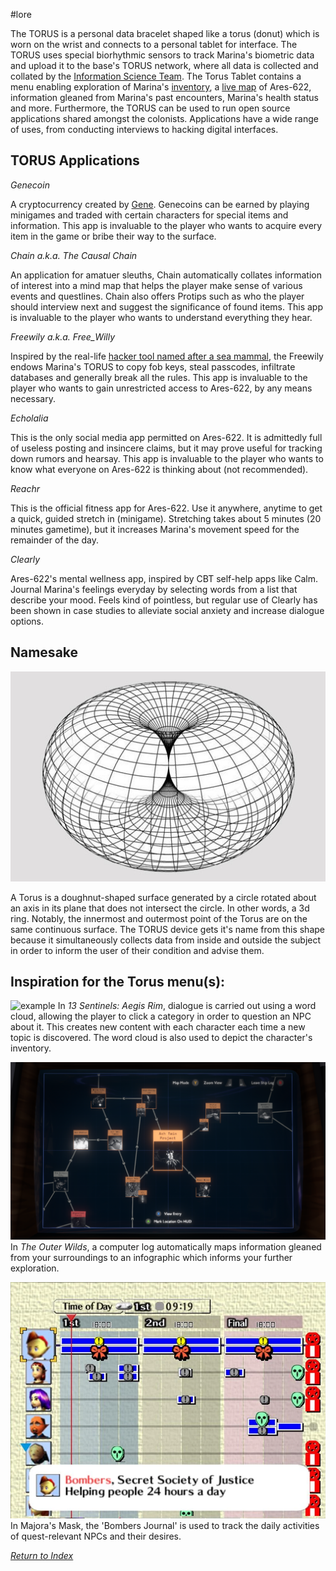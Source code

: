 #lore 

The TORUS is a personal data bracelet shaped like a torus (donut) which is worn on the wrist and connects to a personal tablet for interface. The TORUS uses special biorhythmic sensors to track Marina's biometric data and upload it to the base's TORUS network, where all data is collected and collated by the [Information Science Team](InfoDept.md). The Torus Tablet contains a menu enabling exploration of Marina's [inventory](Inventory.md), a [live map](LiveMap.md) of Ares-622, information gleaned from Marina's past encounters, Marina's health status and more. Furthermore, the TORUS can be used to run open source applications shared amongst the colonists. Applications have a wide range of uses, from conducting interviews to hacking digital interfaces.

## TORUS Applications

*Genecoin*

  A cryptocurrency created by [Gene](Gene.md). Genecoins can be earned by playing minigames and traded with certain characters for special items and information. This app is invaluable to the player who wants to acquire every item in the game or bribe their way to the surface.

*Chain a.k.a. The Causal Chain*

  An application for amatuer sleuths, Chain automatically collates information of interest into a mind map that helps the player make sense of various events and questlines. Chain also offers Protips such as who the player should interview next and suggest the significance of found items. This app is invaluable to the player who wants to understand everything they hear.

*Freewily a.k.a. Free_Willy*

  Inspired by the real-life [hacker tool named after a sea mammal](https://flipperzero.one/), the Freewily endows Marina's TORUS to copy fob keys, steal passcodes, infiltrate databases and generally break all the rules. This app is invaluable to the player who wants to gain unrestricted access to Ares-622, by any means necessary.

*Echolalia*

  This is the only social media app permitted on Ares-622. It is admittedly full of useless posting and insincere claims, but it may prove useful for tracking down rumors and hearsay. This app is invaluable to the player who wants to know what everyone on Ares-622 is thinking about (not recommended).

*Reachr*

  This is the official fitness app for Ares-622. Use it anywhere, anytime to get a quick, guided stretch in (minigame). Stretching takes about 5 minutes (20 minutes gametime), but it increases Marina's movement speed for the remainder of the day.

*Clearly*

  Ares-622's mental wellness app, inspired by CBT self-help apps like Calm. Journal Marina's feelings everyday by selecting words from a list that describe your mood. Feels kind of pointless, but regular use of Clearly has been shown in case studies to alleviate social anxiety and increase dialogue options.


## Namesake
![A Torus](Torus-Featured.jpg)

A Torus is a doughnut-shaped surface generated by a circle rotated about an axis in its plane that does not intersect the circle. In other words, a 3d ring. Notably, the innermost and outermost point of the Torus are on the same continuous surface. The TORUS device gets it's name from this shape because it simultaneously collects data from inside and outside the subject in order to inform the user of their condition and advise them.
  
## Inspiration for the Torus menu(s):
![example](https://lparchive.org/13-Sentinels-Aegis-Rim/Update%2043/45-039.jpg)
In *13 Sentinels: Aegis Rim*, dialogue is carried out using a word cloud, allowing the player to click a category in order to question an NPC about it. This creates new content with each character each time a new topic is discovered. The word cloud is also used to depict the character's inventory.

![](outerwilds.png)In *The Outer Wilds*, a computer log automatically maps information gleaned from your surroundings to an infographic which informs your further exploration.

![](bombers.webp)
In Majora's Mask, the 'Bombers Journal' is used to track the daily activities of quest-relevant NPCs and their desires.

*[Return to Index](index2.md)*
